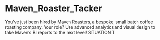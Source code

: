 # Maven_Roaster_Tacker

You’ve just been hired by Maven Roasters, a bespoke, small batch coffee roasting company.
Your role? Use advanced analytics and visual design to take Maven’s BI reports to the
next level!
SITUATION
T
